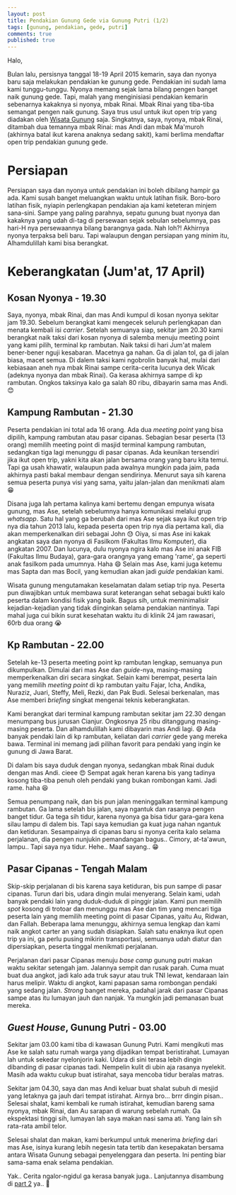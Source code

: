 ```yaml
---
layout: post
title: Pendakian Gunung Gede via Gunung Putri (1/2)
tags: [gunung, pendakian, gede, putri]
comments: true
published: true
---
```


Halo,

Bulan lalu, persisnya tanggal 18-19 April 2015 kemarin, saya dan nyonya baru saja melakukan pendakian ke gunung gede. Pendakian ini sudah lama kami tunggu-tunggu. Nyonya memang sejak lama bilang pengen banget naik gunung gede. Tapi, malah yang menginisiasi pendakian kemarin sebenarnya kakaknya si nyonya, mbak Rinai. Mbak Rinai yang tiba-tiba semangat pengen naik gunung. Saya trus usul untuk ikut open trip yang diadakan oleh [Wisata Gunung](http://www.wisatagunung.com/trip/open-trip-gunung/gede-2015/) saja. Singkatnya, saya, nyonya, mbak Rinai, ditambah dua temannya mbak Rinai: mas Andi dan mbak Ma'muroh (akhirnya batal ikut karena anaknya sedang sakit), kami berlima mendaftar open trip pendakian gunung gede.

# Persiapan

Persiapan saya dan nyonya untuk pendakian ini boleh dibilang hampir ga ada. Kami susah banget meluangkan waktu untuk latihan fisik. Boro-boro latihan fisik, nyiapin perlengkapan pendakian aja kami keteteran minjem sana-sini. Sampe yang paling parahnya, sepatu gunung buat nyonya dan kakaknya yang udah di-tag di persewaan sejak sebulan sebelumnya, pas hari-H nya persewaannya bilang barangnya gada. Nah loh?! Akhirnya nyonya terpaksa beli baru. Tapi walaupun dengan persiapan yang minim itu, Alhamdulillah kami bisa berangkat.

# Keberangkatan (Jum'at, 17 April)

## Kosan Nyonya \- 19.30

Saya, nyonya, mbak Rinai, dan mas Andi kumpul di kosan nyonya sekitar jam 19.30. Sebelum berangkat kami mengecek seluruh perlengkapan dan menata kembali isi _carrier_. Setelah semuanya siap, sekitar jam 20.30 kami berangkat naik taksi dari kosan nyonya di salemba menuju meeting point yang kami pilih, terminal kp rambutan. Naik taksi di hari Jum'at malem bener-bener nguji kesabaran. Macetnya ga nahan. Ga di jalan tol, ga di jalan biasa, macet semua. Di dalem taksi kami ngobrolin banyak hal, mulai dari kebiasaan aneh nya mbak Rinai sampe cerita-cerita lucunya dek Wicak (adeknya nyonya dan mbak Rinai). Ga kerasa akhirnya sampe di kp rambutan. Ongkos taksinya kalo ga salah 80 ribu, dibayarin sama mas Andi. :blush:

## Kampung Rambutan \- 21.30

Peserta pendakian ini total ada 16 orang. Ada dua _meeting point_ yang bisa dipilih, kampung rambutan atau pasar cipanas. Sebagian besar peserta (13 orang) memilih meeting point di masjid terminal kampung rambutan, sedangkan tiga lagi menunggu di pasar cipanas. Ada keunikan tersendiri jika ikut open trip, yakni kita akan jalan bersama orang yang baru kita temui. Tapi ga usah khawatir, walaupun pada awalnya mungkin pada jaim, pada akhirnya pasti bakal membaur dengan sendirinya. Menurut saya sih karena semua peserta punya visi yang sama, yaitu jalan-jalan dan menikmati alam :grin:

Disana juga lah pertama kalinya kami bertemu dengan empunya wisata gunung, mas Ase, setelah sebelumnya hanya komunikasi melalui grup _whatsapp_. Satu hal yang ga berubah dari mas Ase sejak saya ikut open trip nya dia tahun 2013 lalu, kepada peserta open trip nya dia pertama kali, dia akan memperkenalkan diri sebagai John :sweat: Oiya, si mas Ase ini kakak angkatan saya dan nyonya di Fasilkom (Fakultas Ilmu Komputer), dia angkatan 2007. Dan lucunya, dulu nyonya ngira kalo mas Ase ini anak FIB (Fakultas Ilmu Budaya), gara-gara orangnya yang emang 'rame', ga seperti anak fasilkom pada umumnya. Haha :smile: Selain mas Ase, kami juga ketemu mas Sapta dan mas Bocil, yang kemudian akan jadi _guide_ pendakian kami.

Wisata gunung mengutamakan keselamatan dalam setiap trip nya. Peserta pun diwajibkan untuk membawa surat keterangan sehat sebagai bukti kalo peserta dalam kondisi fisik yang baik. Bagus sih, untuk meminimalisir kejadian-kejadian yang tidak diinginkan selama pendakian nantinya. Tapi mahal juga cui bikin surat kesehatan waktu itu di klinik 24 jam rawasari, 60rb dua orang :sob:

## Kp Rambutan \- 22.00

Setelah ke-13 peserta meeting point kp rambutan lengkap, semuanya pun dikumpulkan. Dimulai dari mas Ase dan _guide_-nya, masing-masing memperkenalkan diri secara singkat. Selain kami berempat, peserta lain yang memilih _meeting point_ di kp rambutan yaitu Fajar, Icha, Andika, Nuraziz, Juari, Steffy, Meli, Rezki, dan Pak Budi. Selesai berkenalan, mas Ase memberi _briefing_ singkat mengenai teknis keberangkatan.

Kami berangkat dari terminal kampung rambutan sekitar jam 22.30 dengan menumpang bus jurusan Cianjur. Ongkosnya 25 ribu ditanggung masing-masing peserta. Dan alhamdulillah kami dibayarin mas Andi lagi. :smile: Ada banyak pendaki lain di kp rambutan, keliatan dari _carrier_ gede yang mereka bawa. Terminal ini memang jadi pilihan favorit para pendaki yang ingin ke gunung di Jawa Barat.

Di dalam bis saya duduk dengan nyonya, sedangkan mbak Rinai duduk dengan mas Andi. cieee :heart_eyes: Sempat agak heran karena bis yang tadinya kosong tiba-tiba penuh oleh pendaki yang bukan rombongan kami. Jadi rame. haha :laughing:

Semua penumpang naik, dan bis pun jalan meninggalkan terminal kampung rambutan. Ga lama setelah bis jalan, saya ngantuk dan rasanya pengen banget tidur. Ga tega sih tidur, karena nyonya ga bisa tidur gara-gara kena silau lampu di dalem bis. Tapi saya kemudian ga kuat juga nahan ngantuk dan ketiduran. Sesampainya di cipanas baru si nyonya cerita kalo selama perjalanan, dia pengen nunjukin pemandangan bagus.. Cimory, at-ta'awun, lampu.. Tapi saya nya tidur. Hehe.. Maaf sayang.. :grin:

## Pasar Cipanas \- Tengah Malam

Skip-skip perjalanan di bis karena saya ketiduran, bis pun sampe di pasar cipanas. Turun dari bis, udara dingin mulai menyerang. Selain kami, udah banyak pendaki lain yang duduk-duduk di pinggir jalan. Kami pun memilih _spot_ kosong di trotoar dan menunggu mas Ase dan tim yang mencari tiga peserta lain yang memilih meeting point di pasar Cipanas, yaitu Au, Ridwan, dan Fallah. Beberapa lama menunggu, akhirnya semua lengkap dan kami naik angkot carter an yang sudah disiapkan. Salah satu enaknya ikut open trip ya ini, ga perlu pusing mikirin transportasi, semuanya udah diatur dan dipersiapkan, peserta tinggal menikmati perjalanan.

Perjalanan dari pasar Cipanas menuju _base camp_ gunung putri makan waktu sekitar setengah jam. Jalannya sempit dan rusak parah. Cuma muat buat dua angkot, jadi kalo ada truk sayur atau truk TNI lewat, kendaraan lain harus melipir. Waktu di angkot, kami papasan sama rombongan pendaki yang sedang jalan. _Strong_ banget mereka, padahal jarak dari pasar Cipanas sampe atas itu lumayan jauh dan nanjak. Ya mungkin jadi pemanasan buat mereka.

## _Guest House_, Gunung Putri \- 03.00

Sekitar jam 03.00 kami tiba di kawasan Gunung Putri. Kami mengikuti mas Ase ke salah satu rumah warga yang dijadikan tempat beristirahat. Lumayan lah untuk sekedar nyelonjorin kaki. Udara di sini terasa lebih dingin dibanding di pasar cipanas tadi. Nempelin kulit di ubin aja rasanya nyelekit. Masih ada waktu cukup buat istirahat, saya mencoba tidur beralas matras.

Sekitar jam 04.30, saya dan mas Andi keluar buat shalat subuh di mesjid yang letaknya ga jauh dari tempat istirahat. Airnya bro... brrr dingin pisan.. Selesai shalat, kami kembali ke rumah istirahat, kemudian bareng sama nyonya, mbak Rinai, dan Au sarapan di warung sebelah rumah. Ga ekspektasi tinggi sih, lumayan lah saya makan nasi sama ati. Yang lain sih rata-rata ambil telor.

Selesai shalat dan makan, kami berkumpul untuk menerima _briefing_ dari mas Ase, isinya kurang lebih negesin tata tertib dan kesepakatan bersama antara Wisata Gunung sebagai penyelenggara dan peserta. Ini penting biar sama-sama enak selama pendakian.

Yak.. Cerita ngalor-ngidul ga kerasa banyak juga.. Lanjutannya disambung di [part 2]({{site.url}}/pendakian-gunung-gede-via-gunung-putri-part-2/) ya.. :wave: